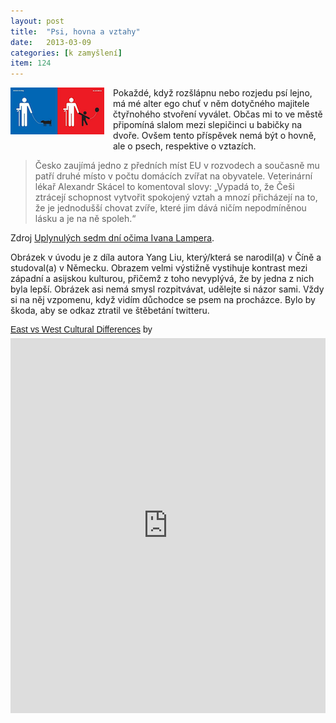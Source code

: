 ```yaml
---
layout: post
title:  "Psi, hovna a vztahy"
date:   2013-03-09
categories: [k zamyšlení]
item: 124
---
```

<div style="float: left; margin: 0 1em 1em 0; text-align: center;"><a href="http://www.scribd.com/fullscreen/49362700"><img 
src="/assets/2013-03-09/20130309-on%20retirement.png" /></a></div>Pokaždé, když rozšlápnu nebo rozjedu psí lejno, má mé alter ego chuť v něm 
dotyčného 
majitele čtyřnohého stvoření vyválet. Občas mi to ve městě připomíná slalom mezi slepičinci u babičky na dvoře. Ovšem tento příspěvek nemá být o hovně, ale o psech, respektive o vztazích.
<!--more-->

> Česko zaujímá jedno z předních míst EU v rozvodech a současně mu patří druhé místo v počtu domácích zvířat na obyvatele. Veterinární 
lékař Alexandr Skácel to komentoval slovy: „Vypadá to, že Češi ztrácejí schopnost vytvořit spokojený vztah a mnozí přicházejí na to, že je jednodušší chovat zvíře, které jim dává ničím nepodmíněnou lásku a je na ně spoleh.“

Zdroj <a href="http://respekt.ihned.cz/c1-55241360-uplynulych-sedm-dni-ocima-ivana-lampera">Uplynulých sedm dní očima Ivana Lampera</a>.

Obrázek v úvodu je z díla autora Yang Liu, který/která se narodil(a) v Číně a studoval(a) v Německu. Obrazem velmi výstižně vystihuje kontrast mezi západní a asijskou kulturou, přičemž z toho nevyplývá, že by jedna z nich byla lepší. Obrázek asi nemá smysl rozpitvávat, udělejte si názor sami. Vždy si na něj vzpomenu, když vidím důchodce se psem na procházce. Bylo by škoda, aby se odkaz ztratil ve štěbetání twitteru.
<p  style=" margin: 12px auto 6px auto; font-family: Helvetica,Arial,Sans-serif; font-style: normal; font-variant: normal; font-weight: normal; font-size: 14px; line-height: normal; font-size-adjust: none; font-stretch: normal; -x-system-font: none; display: block;">   <a title="View East vs West Cultural Differences on Scribd" href="http://www.scribd.com/doc/49362700"  style="text-decoration: underline;" >East vs West Cultural Differences</a> by   <a title="View 's profile on Scribd" href="undefined"  style="text-decoration: underline;" ></a> </p><iframe class="scribd_iframe_embed" src="http://www.scribd.com/embeds/49362700/content?start_page=1&view_mode=scroll" data-auto-height="false" data-aspect-ratio="undefined" scrolling="no" id="doc_32219" width="100%" height="600" frameborder="0"></iframe>
